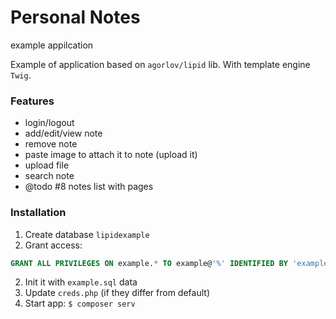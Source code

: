 # Personal Notes

example appilcation

Example of application based on ``agorlov/lipid`` lib.
With template engine ``Twig``.


### Features

- login/logout
- add/edit/view note
- remove note
- paste image to attach it to note (upload it)
- upload file
- search note
- @todo #8 notes list with pages


### Installation

1. Create database ``lipidexample``
2. Grant access:
```sql
GRANT ALL PRIVILEGES ON example.* TO example@'%' IDENTIFIED BY 'example';
```
2. Init it with ``example.sql`` data
3. Update ``creds.php`` (if they differ from default)
4. Start app: ``$ composer serv``

